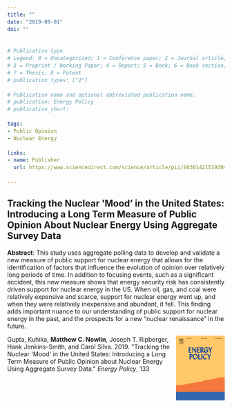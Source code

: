 ```yaml
---
title: ""
date: "2019-09-01"
doi: ""


# Publication type.
# Legend: 0 = Uncategorized; 1 = Conference paper; 2 = Journal article;
# 3 = Preprint / Working Paper; 4 = Report; 5 = Book; 6 = Book section;
# 7 = Thesis; 8 = Patent
# publication_types: ["2"]

# Publication name and optional abbreviated publication name.
# publication: Energy Policy
# publication_short: 

tags:
- Public Opinion
- Nuclear Energy

links:
- name: Publisher
  url: https://www.sciencedirect.com/science/article/pii/S0301421519304665 
  
---
```


<!--
- Kuhika Gupta
- admin
- Joseph T. Ripberger
- Hank C. Jenkins-Smith
- Carol Silva --> 

## Tracking the Nuclear 'Mood’ in the United States: Introducing a Long Term Measure of Public Opinion About Nuclear Energy Using Aggregate Survey Data 

**Abstract**: This study uses aggregate polling data to develop and validate a new measure of public support for nuclear energy that allows for the identification of factors that influence the evolution of opinion over relatively long periods of time. In addition to focusing events, such as a significant accident, this new measure shows that energy security risk has consistently driven support for nuclear energy in the US. When oil, gas, and coal were relatively expensive and scarce, support for nuclear energy went up, and when they were relatively inexpensive and abundant, it fell. This finding adds important nuance to our understanding of public support for nuclear energy in the past, and the prospects for a new “nuclear renaissance” in the future.

<img style="float: right;" src="ep.jpg">

Gupta, Kuhika, **Matthew C. Nowlin**, Joseph T. Ripberger, Hank Jenkins-Smith, and Carol Silva. 2019. "Tracking the Nuclear 'Mood' in the United States: Introducing a Long Term Measure of Public Opinion about Nuclear Energy Using Aggregate Survey Data." _Energy Policy_, 133